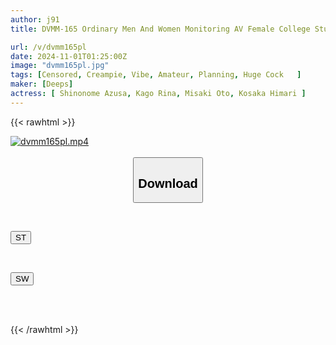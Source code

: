 ```yaml
---
author: j91
title: DVMM-165 Ordinary Men And Women Monitoring AV Female College Students Only Challenge To Endure Orgasms With A Fixed Vibrator In A Leg-Hanging Position! The Vibrator Gets Thicker And Stronger While In An Embarrassing Position, She Cums Publicly! Her Sensitivity Is Increased, And Her Pussy Is Instantly Inserted With A Huge Dick As A Punishment Game! Everyone Cums Inside!

url: /v/dvmm165pl
date: 2024-11-01T01:25:00Z
image: "dvmm165pl.jpg"
tags: [Censored, Creampie, Vibe, Amateur, Planning, Huge Cock	]
maker: [Deeps]
actress: [ Shinonome Azusa, Kago Rina, Misaki Oto, Kosaka Himari ]
---
```



{{< rawhtml >}}

<div class="video" data-videoid="8JxAjJpmOjHovgL">
    <a href="javascript:;">
        <img src="/v/dvmm165pl/dvmm165pl.jpg" width="WIDTH" height="HEIGHT" alt="dvmm165pl.mp4" loading="lazy">
    </a>
</div>

<script type="text/javascript" src="https://j91.asia/asset/on-demand-st.js"></script>

<br>
  <link rel="stylesheet" href="https://j91.asia/asset/bs5.css">
  
  <center>
  <button class="btn btn-primary" type="button" data-bs-toggle="collapse" data-bs-target=".multi-collapse" aria-expanded="false" aria-controls="multiCollapseExample1 multiCollapseExample2"><h2>Download</h2></button></center>
</p>
<div class="row">
  <div class="col">
    <div class="collapse multi-collapse" id="multiCollapseExample1">
      <div class="card card-body">
	      	      <br>
<div class="buttons">  
<p><a href="/v/dvmm165pl/st.html" target="_blank"><button class="btn-hover color-3"><i class="fa fa-download"></i> ST</button></a></p></div>
    </div>
  </div>
</div>
  <div class="col">
    <div class="collapse multi-collapse" id="multiCollapseExample2">
      <div class="card card-body">
	      <br>
<div class="buttons">
<p><a href="/v/dvmm165pl/sw.html" target="_blank"><button class="btn-hover color-2"><i class="fa fa-download"></i> SW</button></a></p></div>
<br><br>
      </div>
    </div>
  </div>
</div>

{{< /rawhtml >}}